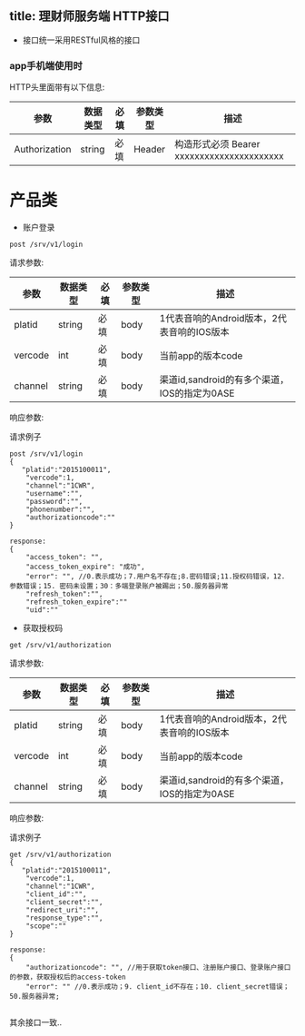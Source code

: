 title:	理财师服务端 HTTP接口
---------------------

- 接口统一采用RESTful风格的接口

### app手机端使用时


HTTP头里面带有以下信息:

参数 | 数据类型 | 必填|参数类型|描述
---|--- |--- | ---| ---
Authorization | string | 必填| Header| 构造形式必须 Bearer xxxxxxxxxxxxxxxxxxxxxx


# 产品类

- 账户登录

```
post /srv/v1/login
```
请求参数:

参数 | 数据类型 | 必填|参数类型|描述
---|--- |--- | ---| ---
platid| string | 必填| body|1代表音响的Android版本，2代表音响的IOS版本
vercode | int | 必填| body|当前app的版本code
channel | string | 必填| body|渠道id,sandroid的有多个渠道，IOS的指定为0ASE


响应参数:


请求例子

```
post /srv/v1/login
{
   "platid":"2015100011",
	"vercode":1,  
	"channel":"1CWR",
	"username":"",
	"password":"",
	"phonenumber":"",
	"authorizationcode":""
}

response:
{
    "access_token": "",
    "access_token_expire": "成功",
    "error": "", //0.表示成功；7.用户名不存在;8.密码错误;11.授权码错误，12. 参数错误；15. 密码未设置；30：多端登录账户被踢出；50.服务器异常
    "refresh_token":"",
    "refresh_token_expire":""
    "uid":""

```

- 获取授权码

```
get /srv/v1/authorization
```
请求参数:

参数 | 数据类型 | 必填|参数类型|描述
---|--- |--- | ---| ---
platid| string | 必填| body|1代表音响的Android版本，2代表音响的IOS版本
vercode | int | 必填| body|当前app的版本code
channel | string | 必填| body|渠道id,sandroid的有多个渠道，IOS的指定为0ASE


响应参数:


请求例子

```
get /srv/v1/authorization
{
   "platid":"2015100011",
	"vercode":1,  
	"channel":"1CWR",
	"client_id":"",
	"client_secret":"",
	"redirect_uri":"",
	"response_type":"",
	"scope":""
}

response:
{
    "authorizationcode": "", //用于获取token接口、注册账户接口、登录账户接口的参数，获取授权后的access-token
    "error": "" //0.表示成功；9. client_id不存在；10. client_secret错误；50.服务器异常;
    
```

其余接口一致..






